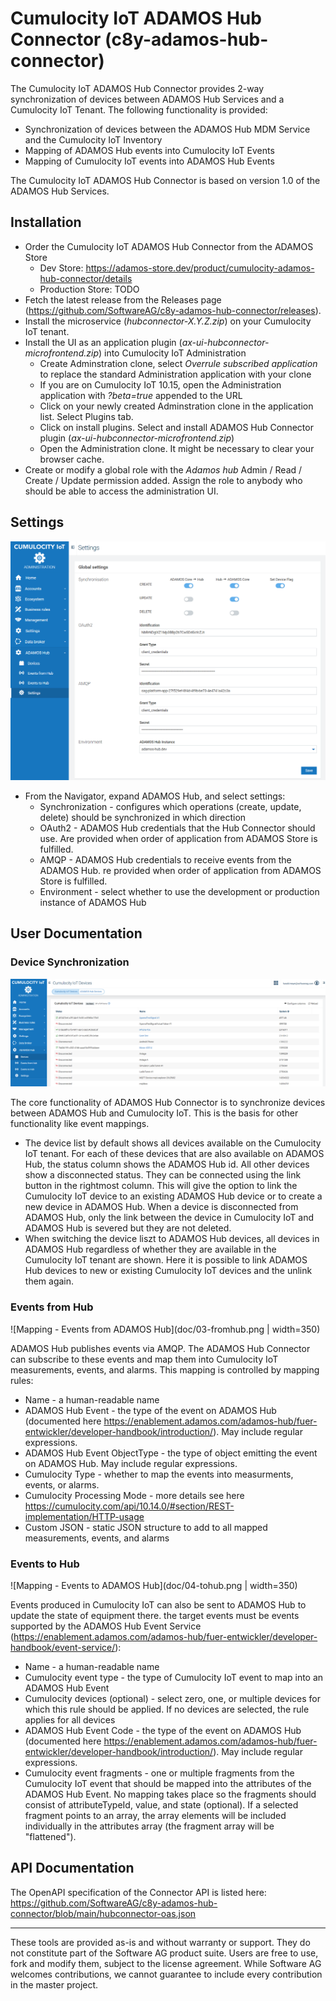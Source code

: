 # Cumulocity IoT ADAMOS Hub Connector (c8y-adamos-hub-connector)
The Cumulocity IoT ADAMOS Hub Connector provides 2-way synchronization of devices between ADAMOS Hub Services and a Cumulocity IoT Tenant. The following functionality is provided:

* Synchronization of devices between the ADAMOS Hub MDM Service and the Cumulocity IoT Inventory
* Mapping of ADAMOS Hub events into Cumulocity IoT Events
* Mapping of Cumulocity IoT events into ADAMOS Hub Events

The Cumulocity IoT ADAMOS Hub Connector is based on version 1.0 of the ADAMOS Hub Services.

## Installation

* Order the Cumulocity IoT ADAMOS Hub Connector from the ADAMOS Store
    * Dev Store: https://adamos-store.dev/product/cumulocity-adamos-hub-connector/details
    * Production Store: TODO
* Fetch the latest release from the Releases page (https://github.com/SoftwareAG/c8y-adamos-hub-connector/releases). 
* Install the microservice (*hubconnector-X.Y.Z.zip*) on your Cumulocity IoT tenant.
* Install the UI as an application plugin (*ax-ui-hubconnector-microfrontend.zip*) into Cumulocity IoT Administration
    * Create Adminstration clone, select *Overrule subscribed application* to replace the standard Administration application with your clone
    * If you are on Cumulocity IoT 10.15, open the Administration application with *?beta=true* appended to the URL
    * Click on your newly created Adminstration clone in the application list. Select Plugins tab.
    * Click on install plugins. Select and install ADAMOS Hub Connector plugin (*ax-ui-hubconnector-microfrontend.zip*)
    * Open the Administration clone. It might be necessary to clear your browser cache.
* Create or modify a global role with the *Adamos hub* Admin / Read / Create / Update permission added. Assign the role to anybody who should be able to access the administration UI.

## Settings

![Hub Connector Global Settings](doc/01-config.png)

* From the Navigator, expand ADAMOS Hub, and select settings:
    * Synchronization - configures which operations (create, update, delete) should be synchronized in which direction
    * OAuth2 - ADAMOS Hub credentials that the Hub Connector should use. Are provided when order of application from ADAMOS Store is fulfilled.
    * AMQP - ADAMOS Hub credentials to receive events from the ADAMOS Hub. re provided when order of application from ADAMOS Store is fulfilled.
    * Environment - select whether to use the development or production instance of ADAMOS Hub


## User Documentation

### Device Synchronization
![Hub Connector All Devices](doc/02-alldevices.png)

The core functionality of ADAMOS Hub Connector is to synchronize devices between ADAMOS Hub and Cumulocity IoT. This is the basis for other functionality like event mappings.

* The device list by default shows all devices available on the Cumulocity IoT tenant. For each of these devices that are also available on ADAMOS Hub, the status column shows the ADAMOS Hub id. All other devices show a disconnected status. They can be connected using the link button in the rightmost column. This will give the option to link the Cumulocity IoT device to an existing ADAMOS Hub device or to create a new device in ADAMOS Hub. When a device is disconnected from ADAMOS Hub, only the link between the device in Cumulocity IoT and ADAMOS Hub is severed but they are not deleted.
* When switching the device liszt to ADAMOS Hub devices, all devices in ADAMOS Hub regardless of whether they are available in the Cumulocity IoT tenant are shown. Here it is possible to link ADAMOS Hub devices to new or existing Cumulocity IoT devices and the unlink them again.

### Events from Hub
![Mapping - Events from ADAMOS Hub](doc/03-fromhub.png  | width=350)

ADAMOS Hub publishes events via AMQP. The ADAMOS Hub Connector can subscribe to these events and map them into Cumulocity IoT measurements, events, and alarms. This mapping is controlled by mapping rules:

* Name - a human-readable name
* ADAMOS Hub Event - the type of the event on ADAMOS Hub (documented here https://enablement.adamos.com/adamos-hub/fuer-entwickler/developer-handbook/introduction/). May include regular expressions.
* ADAMOS Hub Event ObjectType - the type of object emitting the event on ADAMOS Hub. May include regular expressions.
* Cumulocity Type - whether to map the events into measurments, events, or alarms.
* Cumulocity Processing Mode - more details see here https://cumulocity.com/api/10.14.0/#section/REST-implementation/HTTP-usage
* Custom JSON - static JSON structure to add to all mapped measurements, events, and alarms

### Events to Hub
![Mapping - Events to ADAMOS Hub](doc/04-tohub.png | width=350)

Events produced in Cumulocity IoT can also be sent to ADAMOS Hub to update the state of equipment there. the target events must be events supported by the ADAMOS Hub Event Service (https://enablement.adamos.com/adamos-hub/fuer-entwickler/developer-handbook/event-service/):

* Name - a human-readable name
* Cumulocity event type - the type of Cumulocity IoT event to map into an ADAMOS Hub Event
* Cumulocity devices (optional) - select zero, one, or multiple devices for which this rule should be applied. If no devices are selected, the rule applies for all devices
* ADAMOS Hub Event Code - the type of the event on ADAMOS Hub (documented here https://enablement.adamos.com/adamos-hub/fuer-entwickler/developer-handbook/introduction/). May include regular expressions.
* Cumulocity event fragments - one or multiple fragments from the Cumulocity IoT event that should be mapped into the attributes of the ADAMOS Hub Event. No mapping takes place so the fragments should consist of attributeTypeId, value, and state (optional). If a selected fragment points to an array, the array elements will be included individually in the attributes array (the fragment array will be "flattened").
 
## API Documentation
The OpenAPI specification of the Connector API is listed here:
https://github.com/SoftwareAG/c8y-adamos-hub-connector/blob/main/hubconnector-oas.json

_________________

These tools are provided as-is and without warranty or support. They do not constitute part of the Software AG product suite. Users are free to use, fork and modify them, subject to the license agreement. While Software AG welcomes contributions, we cannot guarantee to include every contribution in the master project.

